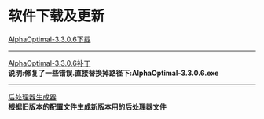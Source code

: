 # 软件下载及更新

[AlphaOptimal-3.3.0.6下载](download/AlphaOptimalSetup.rar)  

---

[AlphaOptimal-3.3.0.6补丁](download/AlphaOptimal-3.3.0.6-patch.rar)    
**说明:修复了一些错误.直接替换掉路径下:AlphaOptimal-3.3.0.6.exe**  

---

[后处理器生成器](download/Generator.rar)    
**根据旧版本的配置文件生成新版本用的后处理器文件**